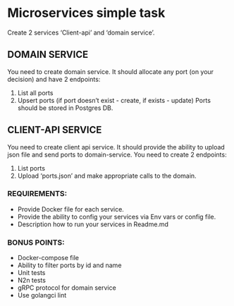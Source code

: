 # Microservices simple task

Create 2 services ‘Client-api’ and ‘domain service’. 

## DOMAIN SERVICE
You need to create domain service. It should allocate any port (on your decision) and have 2 endpoints:
1. List all ports
2. Upsert ports (if port doesn’t exist - create, if exists - update)
Ports should be stored in Postgres DB.


## CLIENT-API SERVICE
You need to create client api service. It should provide the ability to upload json file and send ports to domain-service.
You need to create 2 endpoints:
1. List ports
2. Upload ‘ports.json’ and make appropriate calls to the domain.

### REQUIREMENTS:
* Provide Docker file for each service.
* Provide the ability to config your services via Env vars or config file.
* Description how to run your services in Readme.md 

### BONUS POINTS:
* Docker-compose file
* Ability to filter ports by id and name
* Unit tests
* N2n tests
* gRPC protocol for domain service
* Use golangci lint

